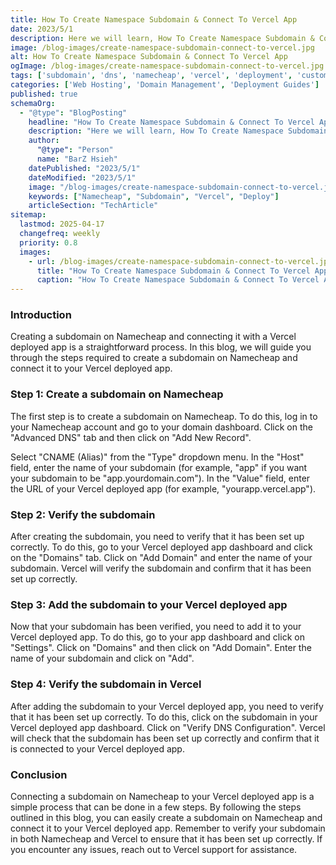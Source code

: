 ```yaml
---
title: How To Create Namespace Subdomain & Connect To Vercel App
date: 2023/5/1
description: Here we will learn, How To Create Namespace Subdomain & Connect To Vercel App.
image: /blog-images/create-namespace-subdomain-connect-to-vercel.jpg
alt: How To Create Namespace Subdomain & Connect To Vercel App
ogImage: /blog-images/create-namespace-subdomain-connect-to-vercel.jpg
tags: ['subdomain', 'dns', 'namecheap', 'vercel', 'deployment', 'custom-domain']
categories: ['Web Hosting', 'Domain Management', 'Deployment Guides']
published: true
schemaOrg:
  - "@type": "BlogPosting"
    headline: "How To Create Namespace Subdomain & Connect To Vercel App"
    description: "Here we will learn, How To Create Namespace Subdomain & Connect To Vercel App."
    author:
      "@type": "Person"
      name: "BarZ Hsieh"
    datePublished: "2023/5/1"
    dateModified: "2023/5/1"
    image: "/blog-images/create-namespace-subdomain-connect-to-vercel.jpg"
    keywords: ["Namecheap", "Subdomain", "Vercel", "Deploy"]
    articleSection: "TechArticle"
sitemap:
  lastmod: 2025-04-17
  changefreq: weekly
  priority: 0.8
  images:
    - url: /blog-images/create-namespace-subdomain-connect-to-vercel.jpg
      title: "How To Create Namespace Subdomain & Connect To Vercel App"
      caption: "How To Create Namespace Subdomain & Connect To Vercel App"
---
```


### Introduction

Creating a subdomain on Namecheap and connecting it with a Vercel deployed app is a straightforward process. In this blog, we will guide you through the steps required to create a subdomain on Namecheap and connect it to your Vercel deployed app.

### Step 1: Create a subdomain on Namecheap

The first step is to create a subdomain on Namecheap. To do this, log in to your Namecheap account and go to your domain dashboard. Click on the "Advanced DNS" tab and then click on "Add New Record".

Select "CNAME (Alias)" from the "Type" dropdown menu. In the "Host" field, enter the name of your subdomain (for example, "app" if you want your subdomain to be "app.yourdomain.com"). In the "Value" field, enter the URL of your Vercel deployed app (for example, "yourapp.vercel.app").

### Step 2: Verify the subdomain

After creating the subdomain, you need to verify that it has been set up correctly. To do this, go to your Vercel deployed app dashboard and click on the "Domains" tab. Click on "Add Domain" and enter the name of your subdomain. Vercel will verify the subdomain and confirm that it has been set up correctly.

### Step 3: Add the subdomain to your Vercel deployed app

Now that your subdomain has been verified, you need to add it to your Vercel deployed app. To do this, go to your app dashboard and click on "Settings". Click on "Domains" and then click on "Add Domain". Enter the name of your subdomain and click on "Add".

### Step 4: Verify the subdomain in Vercel

After adding the subdomain to your Vercel deployed app, you need to verify that it has been set up correctly. To do this, click on the subdomain in your Vercel deployed app dashboard. Click on "Verify DNS Configuration". Vercel will check that the subdomain has been set up correctly and confirm that it is connected to your Vercel deployed app.

### Conclusion

Connecting a subdomain on Namecheap to your Vercel deployed app is a simple process that can be done in a few steps. By following the steps outlined in this blog, you can easily create a subdomain on Namecheap and connect it to your Vercel deployed app. Remember to verify your subdomain in both Namecheap and Vercel to ensure that it has been set up correctly. If you encounter any issues, reach out to Vercel support for assistance.
